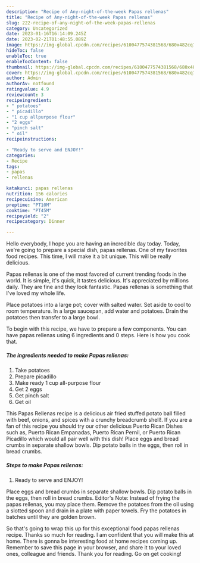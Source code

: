 ```yaml
---
description: "Recipe of Any-night-of-the-week Papas rellenas"
title: "Recipe of Any-night-of-the-week Papas rellenas"
slug: 222-recipe-of-any-night-of-the-week-papas-rellenas
category: Uncategorized
date: 2023-01-16T16:14:09.245Z
date: 2023-02-21T01:48:55.089Z
image: https://img-global.cpcdn.com/recipes/6100477574381568/680x482cq70/papas-rellenas-recipe-main-photo.jpg
hideToc: false
enableToc: true
enableTocContent: false
thumbnail: https://img-global.cpcdn.com/recipes/6100477574381568/680x482cq70/papas-rellenas-recipe-main-photo.jpg
cover: https://img-global.cpcdn.com/recipes/6100477574381568/680x482cq70/papas-rellenas-recipe-main-photo.jpg
author: Admin
authorAv: notfound
ratingvalue: 4.9
reviewcount: 3
recipeingredient:
- " potatoes"
- " picadillo"
- "1 cup allpurpose flour"
- "2 eggs"
- "pinch salt"
- " oil"
recipeinstructions:

- "Ready to serve and ENJOY!"
categories:
- Recipe
tags:
- papas
- rellenas

katakunci: papas rellenas 
nutrition: 156 calories
recipecuisine: American
preptime: "PT10M"
cooktime: "PT45M"
recipeyield: "2"
recipecategory: Dinner

---
```



Hello everybody, I hope you are having an incredible day today. Today, we're going to prepare a special dish, papas rellenas. One of my favorites food recipes. This time, I will make it a bit unique. This will be really delicious.

Papas rellenas is one of the most favored of current trending foods in the world. It is simple, it's quick, it tastes delicious. It's appreciated by millions daily. They are fine and they look fantastic. Papas rellenas is something that I've loved my whole life.

Place potatoes into a large pot; cover with salted water. Set aside to cool to room temperature. In a large saucepan, add water and potatoes. Drain the potatoes then transfer to a large bowl.


To begin with this recipe, we have to prepare a few components. You can have papas rellenas using 6 ingredients and 0 steps. Here is how you cook that.

<!--inarticleads1-->

##### The ingredients needed to make Papas rellenas:

1. Take  potatoes
1. Prepare  picadillo
1. Make ready 1 cup all-purpose flour
1. Get 2 eggs
1. Get pinch salt
1. Get  oil


This Papas Rellenas recipe is a delicious air fried stuffed potato ball filled with beef, onions, and spices with a crunchy breadcrumb shell!. If you are a fan of this recipe you should try our other delicious Puerto Rican Dishes such as, Puerto Rican Empanadas, Puerto Rican Pernil, or Puerto Rican Picadillo which would all pair well with this dish! Place eggs and bread crumbs in separate shallow bowls. Dip potato balls in the eggs, then roll in bread crumbs. 

<!--inarticleads2-->

##### Steps to make Papas rellenas:


1. Ready to serve and ENJOY!

Place eggs and bread crumbs in separate shallow bowls. Dip potato balls in the eggs, then roll in bread crumbs. Editor&#39;s Note: Instead of frying the papas rellenas, you may place them. Remove the potatoes from the oil using a slotted spoon and drain in a plate with paper towels. Fry the potatoes in batches until they are golden brown. 

So that's going to wrap this up for this exceptional food papas rellenas recipe. Thanks so much for reading. I am confident that you will make this at home. There is gonna be interesting food at home recipes coming up. Remember to save this page in your browser, and share it to your loved ones, colleague and friends. Thank you for reading. Go on get cooking!

